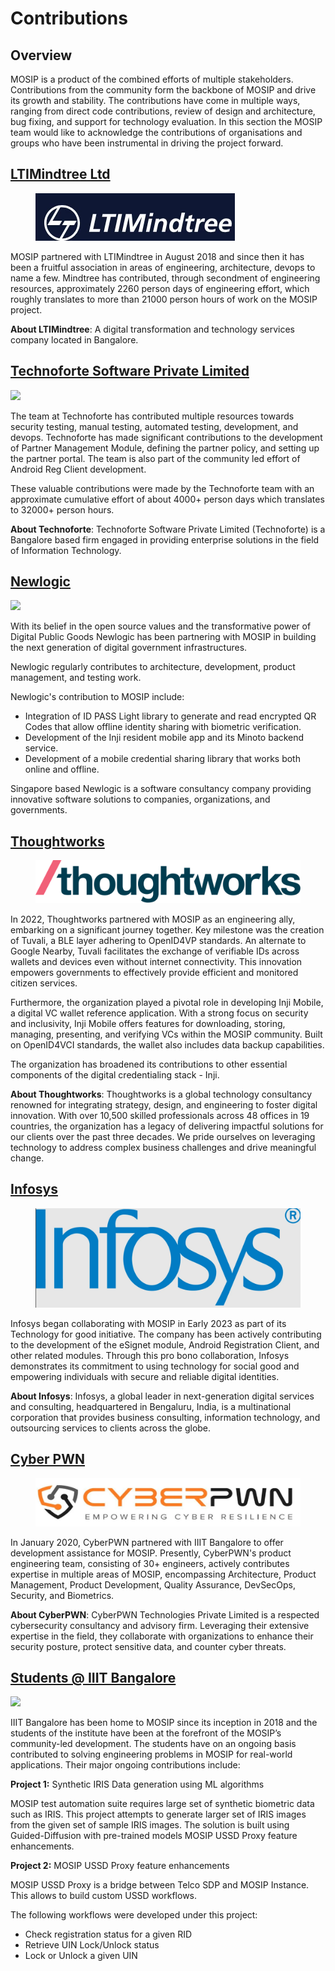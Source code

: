 # Contributions

## Overview

MOSIP is a product of the combined efforts of multiple stakeholders. Contributions from the community form the backbone of MOSIP and drive its growth and stability. The contributions have come in multiple ways, ranging from direct code contributions, review of design and architecture, bug fixing, and support for technology evaluation. In this section the MOSIP team would like to acknowledge the contributions of organisations and groups who have been instrumental in driving the project forward.

## [LTIMindtree Ltd](https://www.mindtree.com/)

<div align="left">

<figure><img src=".gitbook/assets/LTIM.png" alt=""><figcaption></figcaption></figure>

</div>

MOSIP partnered with LTIMindtree in August 2018 and since then it has been a fruitful association in areas of engineering, architecture, devops to name a few. Mindtree has contributed, through secondment of engineering resources, approximately 2260 person days of engineering effort, which roughly translates to more than 21000 person hours of work on the MOSIP project.

**About LTIMindtree**: A digital transformation and technology services company located in Bangalore.

## [Technoforte Software Private Limited](https://www.technoforte.co.in/)

![](\_images/technoforte-logo.png)

The team at Technoforte has contributed multiple resources towards security testing, manual testing, automated testing, development, and devops. Technoforte has made significant contributions to the development of Partner Management Module, defining the partner policy, and setting up the partner portal. The team is also part of the community led effort of Android Reg Client development.

These valuable contributions were made by the Technoforte team with an approximate cumulative effort of about 4000+ person days which translates to 32000+ person hours.

**About Technoforte**: Technoforte Software Private Limited (Technoforte) is a Bangalore based firm engaged in providing enterprise solutions in the field of Information Technology.

## [Newlogic](https://newlogic.com/)

![](\_images/newlogic-logo.png)

With its belief in the open source values and the transformative power of Digital Public Goods Newlogic has been partnering with MOSIP in building the next generation of digital government infrastructures.

Newlogic regularly contributes to architecture, development, product management, and testing work.

Newlogic's contribution to MOSIP include:

* Integration of ID PASS Light library to generate and read encrypted QR Codes that allow offline identity sharing with biometric verification.
* Development of the Inji resident mobile app and its Minoto backend service.
* Development of a mobile credential sharing library that works both online and offline.

Singapore based Newlogic is a software consultancy company providing innovative software solutions to companies, organizations, and governments.


## [Thoughtworks](https://www.thoughtworks.com/)

<div align="left">

<figure><img src=".gitbook/assets/thoughts.png" alt=""><figcaption></figcaption></figure>

</div>

In 2022, Thoughtworks partnered with MOSIP as an engineering ally, embarking on a significant journey together. Key milestone was the creation of Tuvali, a BLE layer adhering to OpenID4VP standards. An alternate to Google Nearby, Tuvali facilitates the exchange of verifiable IDs across wallets and devices even without internet connectivity. This innovation empowers governments to effectively provide efficient and monitored citizen services.

Furthermore, the organization played a pivotal role in developing Inji Mobile, a digital VC wallet reference application. With a strong focus on security and inclusivity, Inji Mobile offers features for downloading, storing, managing, presenting, and verifying VCs within the MOSIP community. Built on OpenID4VCI standards, the wallet also includes data backup capabilities.

The organization has broadened its contributions to other essential components of the digital credentialing stack - Inji.

**About Thoughtworks**: Thoughtworks is a global technology consultancy renowned for integrating strategy, design, and engineering to foster digital innovation. With over 10,500 skilled professionals across 48 offices in 19 countries, the organization has a legacy of delivering impactful solutions for our clients over the past three decades. We pride ourselves on leveraging technology to address complex business challenges and drive meaningful change.

## [Infosys](https://www.infosys.com/)

<div align="left">

<figure><img src=".gitbook/assets/infy.png" alt=""><figcaption></figcaption></figure>

</div>

Infosys began collaborating with MOSIP in Early 2023 as part of its Technology for good initiative. The company has been actively contributing to the development of the eSignet module, Android Registration Client, and other related modules. Through this pro bono collaboration, Infosys demonstrates its commitment to using technology for social good and empowering individuals with secure and reliable digital identities.

**About Infosys**: Infosys, a global leader in next-generation digital services and consulting, headquartered in Bengaluru, India, is a multinational corporation that provides business consulting, information technology, and outsourcing services to clients across the globe.

## [Cyber PWN](https://cyberpwn.com/)

<div align="left">

<figure><img src=".gitbook/assets/cyber.png" alt=""><figcaption></figcaption></figure>

</div>

In January 2020, CyberPWN partnered with IIIT Bangalore to offer development assistance for MOSIP. Presently, CyberPWN's product engineering team, consisting of 30+ engineers, actively contributes expertise in multiple areas of MOSIP, encompassing Architecture, Product Management, Product Development, Quality Assurance, DevSecOps, Security, and Biometrics.

**About CyberPWN**: CyberPWN Technologies Private Limited is a respected cybersecurity consultancy and advisory firm. Leveraging their extensive expertise in the field, they collaborate with organizations to enhance their security posture, protect sensitive data, and counter cyber threats.

## [Students @ IIIT Bangalore](https://www.iiitb.ac.in/)

![](\_images/iiitb-logo.png)

IIIT Bangalore has been home to MOSIP since its inception in 2018 and the students of the institute have been at the forefront of the MOSIP’s community-led development. The students have on an ongoing basis contributed to solving engineering problems in MOSIP for real-world applications. Their major ongoing contributions include:

**Project 1:** Synthetic IRIS Data generation using ML algorithms

MOSIP test automation suite requires large set of synthetic biometric data such as IRIS. This project attempts to generate larger set of IRIS images from the given set of sample IRIS images. The solution is built using Guided-Diffusion with pre-trained models MOSIP USSD Proxy feature enhancements.

**Project 2:** MOSIP USSD Proxy feature enhancements

MOSIP USSD Proxy is a bridge between Telco SDP and MOSIP Instance. This allows to build custom USSD workflows.

The following workflows were developed under this project:

* Check registration status for a given RID
* Retrieve UIN Lock/Unlock status
* Lock or Unlock a given UIN
